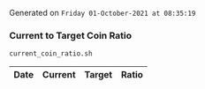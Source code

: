 Generated on `Friday 01-October-2021 at 08:35:19`

### Current to Target Coin Ratio
`current_coin_ratio.sh`

Date|Current|Target|Ratio
---|---|---|---
